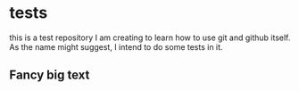 # tests
this is a test repository I am creating to learn how to use git and github itself. As the name might suggest, I intend to do some tests in it.

## Fancy big text
